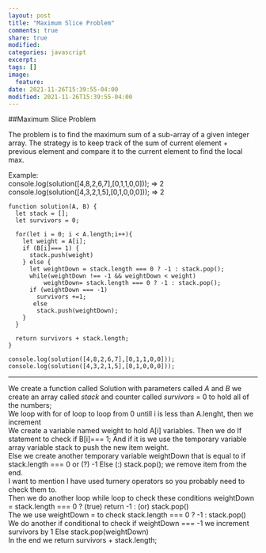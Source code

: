 ```yaml
---
layout: post
title: "Maximum Slice Problem"
comments: true
share: true
modified:
categories: javascript
excerpt:
tags: []
image:
  feature:
date: 2021-11-26T15:39:55-04:00
modified: 2021-11-26T15:39:55-04:00
---
```


##Maximum Slice Problem

The problem is to find the maximum sum of a sub-array of a given integer array. The strategy is to keep track of the sum of current element + previous element and compare it to the current element to find the local max.


Example:<br>
console.log(solution([4,8,2,6,7],[0,1,1,0,0])); => 2 <br>
console.log(solution([4,3,2,1,5],[0,1,0,0,0])); => 2 <br>




~~~
function solution(A, B) {
  let stack = [];
  let survivors = 0;

  for(let i = 0; i < A.length;i++){
    let weight = A[i];
    if (B[i]=== 1) {
      stack.push(weight)
    } else {
      let weightDown = stack.length === 0 ? -1 : stack.pop();
      while(weightDown !== -1 && weightDown < weight)
          weightDown= stack.length === 0 ? -1 : stack.pop();
      if (weightDown === -1) 
        survivors +=1;
       else 
        stack.push(weightDown);      
    }
  }

  return survivors + stack.length;
}

console.log(solution([4,8,2,6,7],[0,1,1,0,0]));
console.log(solution([4,3,2,1,5],[0,1,0,0,0]));
~~~
___
We create a function called Solution with parameters called *A* and *B* we create an array called *stack* and counter called *survivors* = 0 to hold all of the numbers;
<br>
We loop with for of loop to loop from 0 untill i is less than A.lenght, then we increment
<br>
We create a variable named weight to hold A[i] variables. Then we do If statement to check if 
B[i]=== 1; And if it is we use the temporary variable array variable stack to push the new item weight.
<br>
Else we create another temporary variable weightDown that is equal to if  stack.length === 0 or (?) -1 Else (:) stack.pop(); we remove item from the end. 
<br>
I want to mention I have used turnery operators so you probably need to check them to.
<br> 
Then we do another loop while loop to check these conditions weightDown = stack.length === 0 ? 
(true) return -1 : (or) stack.pop()
<br>
The we use weightDown = to check stack.length === 0 ? -1 : stack.pop()
 <br>
We do another if conditional to check if weightDown === -1 we increment survivors by 1
Else stack.pop(weightDown)
<br>
In the end we return survivors + stack.length;


